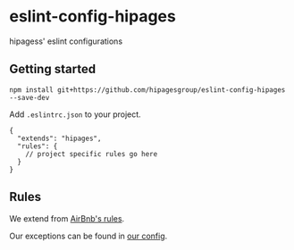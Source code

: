 # eslint-config-hipages
hipagess' eslint configurations

## Getting started

```
npm install git+https://github.com/hipagesgroup/eslint-config-hipages --save-dev
```

Add `.eslintrc.json` to your project.

```
{
  "extends": "hipages",
  "rules": {
    // project specific rules go here
  }
}
```

## Rules

We extend from [AirBnb's rules](https://github.com/airbnb/javascript/tree/master/packages/eslint-config-airbnb).

Our exceptions can be found in [our config](https://github.com/hipagesgroup/eslint-config-hipages/blob/master/index.js).
